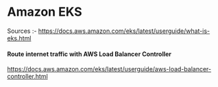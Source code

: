 # Amazon EKS

Sources :- https://docs.aws.amazon.com/eks/latest/userguide/what-is-eks.html 

#### Route internet traffic with AWS Load Balancer Controller 
https://docs.aws.amazon.com/eks/latest/userguide/aws-load-balancer-controller.html
